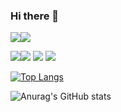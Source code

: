 ### Hi there 👋
<img src="https://img.shields.io/badge/TypeScript-3178C6?style=for-the-badge&logo=TypeScript&logoColor=white"><img src="https://img.shields.io/badge/Javascript-F7DF1E?style=for-the-badge&logo=JavaScript&logoColor=white"> 

<img src="https://img.shields.io/badge/Vue.js-4FC08D?style=for-the-badge&logo=TypeScript&logoColor=white"><img src="https://img.shields.io/badge/Next.js-000000?style=for-the-badge&logo=Next.js&logoColor=white"> <img src="https://img.shields.io/badge/React-61DAFB?style=for-the-badge&logo=React&logoColor=white"> <img src="https://img.shields.io/badge/Nunjucks-1C4913?style=for-the-badge&logo=Nunjucks&logoColor=white">
 





[![Top Langs](https://github-readme-stats.vercel.app/api/top-langs/?username=seonghong1&hide=html,css)](https://github.com/anuraghazra/github-readme-stats)

![Anurag's GitHub stats](https://github-readme-stats.vercel.app/api?username=seonghong1&show_icons=true&theme=radical)

<!--
**seonghong1/seonghong1** is a ✨ _special_ ✨ repository because its `README.md` (this file) appears on your GitHub profile.

Here are some ideas to get you started:

- 🔭 I’m currently working on ...
- 🌱 I’m currently learning ...
- 👯 I’m looking to collaborate on ...
- 🤔 I’m looking for help with ...
- 💬 Ask me about ...
- 📫 How to reach me: ...
- 😄 Pronouns: ...
- ⚡ Fun fact: ...
-->
